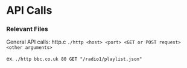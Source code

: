 # API Calls   

### Relevant Files
General API calls: http.c 
`./http <host> <port> <GET or POST request> <other arguments>`  

ex. `./http bbc.co.uk 80 GET "/radio1/playlist.json"`